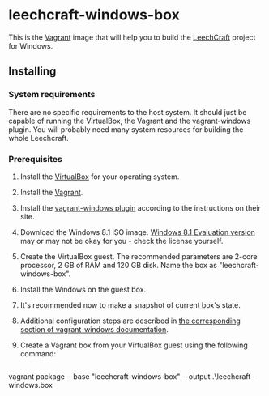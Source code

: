 leechcraft-windows-box
======================

This is the [Vagrant](http://vagrantup.com/) image that will help you
to build the [LeechCraft](http://leechcraft.org/) project for Windows.

Installing
----------

### System requirements

There are no specific requirements to the host system. It should just
be capable of running the VirtualBox, the Vagrant and the
vagrant-windows plugin. You will probably need many system resources
for building the whole Leechcraft.

### Prerequisites

1. Install the [VirtualBox](https://www.virtualbox.org/) for your
   operating system.
2. Install the [Vagrant](http://vagrantup.com/).
3. Install the
   [vagrant-windows plugin](https://github.com/WinRb/vagrant-windows)
   according to the instructions on their site.
4. Download the Windows 8.1 ISO image. [Windows 8.1 Evaluation 
   version](http://technet.microsoft.com/ru-ru/windows/hh771457.aspx)
   may or may not be okay for you - check the license yourself.
5. Create the VirtualBox guest. The recommended parameters are 2-core
   processor, 2 GB of RAM and 120 GB disk. Name the box as
   "leechcraft-windows-box".
6. Install the Windows on the guest box.
7. It's recommended now to make a snapshot of current box's state.
8. Additional configuration steps are described in [the corresponding 
   section of vagrant-windows
   documentation](https://github.com/WinRb/vagrant-windows#creating-a-base-box).
9. Create a Vagrant box from your VirtualBox guest using the following
   command:

   ```
vagrant package --base "leechcraft-windows-box" --output .\leechcraft-windows.box
   ```